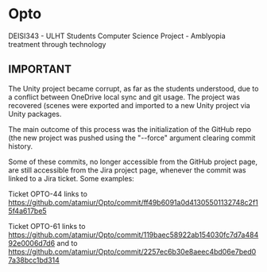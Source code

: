 # Opto
DEISI343 - ULHT Students Computer Science Project - Amblyopia treatment through technology 

## IMPORTANT
The Unity project became corrupt, as far as the students understood, due to a conflict between OneDrive local sync and git usage.
The project was recovered (scenes were exported and imported to a new Unity project via Unity packages.

The main outcome of this process was the initialization of the GitHub repo (the new project was pushed using the "--force" argument clearing commit history.

Some of these commits, no longer accessible from the GitHub project page, are still accessible from the Jira project page, whenever the commit was linked to a Jira ticket. 
Some examples:

  Ticket OPTO-44 links to https://github.com/atamiur/Opto/commit/ff49b6091a0d41305501132748c2f15f4a617be5

  Ticket OPTO-61 links to https://github.com/atamiur/Opto/commit/119baec58922ab154030fc7d7a48492e0006d7d6 and to https://github.com/atamiur/Opto/commit/2257ec6b30e8aeec4bd06e7bed07a38bcc1bd314

